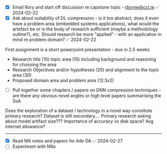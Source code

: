 - [x] Email Rory and start off discussion re capstone topic - rbyrne@cct.ie ✅ 2024-02-22
- [x] Ask about suitability of DL compression - is it too abstract, does it even have a problem area (embedded systems applications), what would the artefact be or is the body of research sufficient (maybe a methodology outline?), etc. Should research be more "applied" - with an application in mind re problem domain? ✅ 2024-02-22

First assignment is a short powerpoint presentation - due in 2.5 weeks
- Research title (10) topic area (15) including background and reasoning for choosing the area
- Research Objectives and/or hypotheses (20) and alignment to the topic area (30)
- Proposed domain area and problem area (12.5x2)

- [ ] Pull together some chapters / papers on DNN compression techniques - are there any obvious novel angles or high level papers summarising the SoA

Does the exploration of a dataset / technology in a novel way constitute primary research? Dataset is still secondary....
Primary research asking about model artifact size??? Importance of accuracy vs disk space? Avg internet allowance?


---

- [x] Read NN notes and papers for Adv DA ✅ 2024-02-27
- [ ] Experiment with NNs